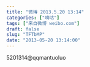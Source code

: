 ```yaml
---
title: "微博 2013.5.20 13:14"
categories: ["嘀咕"]
tags: ["来自微博 weibo.com"]
draft: false
slug: "TFTbMP"
date: "2013-05-20 13:14:00"
---
```


<p>5201314@qqmantuoluo ​​​​</p>
